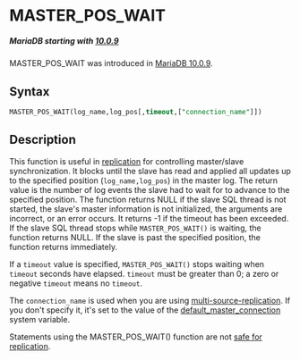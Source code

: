 # MASTER_POS_WAIT

##### MariaDB starting with [10.0.9](/kb/en/mariadb-1009-release-notes/)

MASTER_POS_WAIT was introduced in [MariaDB 10.0.9](/kb/en/mariadb-1009-release-notes/).

## Syntax

```sql
MASTER_POS_WAIT(log_name,log_pos[,timeout,["connection_name"]])
```

## Description

This function is useful in [replication](/replication/) for controlling master/slave synchronization.  It blocks until the slave has read and applied all updates up to the specified position (`log_name,log_pos`) in the master log. The return value is the number of log events the slave had to wait for to advance to the specified position. The function returns NULL if
the slave SQL thread is not started, the slave's master information is not
initialized, the arguments are incorrect, or an error occurs. It returns -1 if
the timeout has been exceeded. If the slave SQL thread stops while
 <code class="highlight fixed" style="white-space:pre-wrap">MASTER_POS_WAIT()</code> is waiting, the function returns NULL. If
the slave is past the specified position, the function returns immediately.

If a `timeout` value is specified, <code class="highlight fixed" style="white-space:pre-wrap">MASTER_POS_WAIT()</code> stops
waiting when `timeout` seconds have elapsed. `timeout` must be greater than 0; a
zero or negative `timeout` means no `timeout`.

The <code class="highlight fixed" style="white-space:pre-wrap">connection_name</code> is used when you are using [multi-source-replication](/replication/standard-replication/multi-source-replication/).  If you don't specify it, it's set to the value of the [default_master_connection](/kb/en/replication-and-binary-log-server-system-variables/#default_master_connection) system variable.

Statements using the MASTER_POS_WAIT() function are not [safe for replication](/kb/en/unsafe-statements-for-replication/).